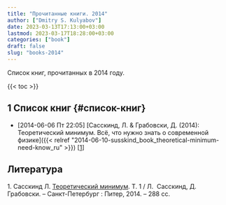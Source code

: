 ```yaml
---
title: "Прочитанные книги. 2014"
author: ["Dmitry S. Kulyabov"]
date: 2023-03-13T17:13:00+03:00
lastmod: 2023-03-17T18:28:00+03:00
categories: ["book"]
draft: false
slug: "books-2014"
---
```


Список книг, прочитанных в 2014 году.

<!--more-->

{{< toc >}}


## <span class="section-num">1</span> Список книг {#список-книг}

-   <span class="timestamp-wrapper"><span class="timestamp">[2014-06-06 Пт 22:05] </span></span> [Сасскинд, Л. &amp; Грабовски, Д. (2014): Теоретический минимум. Всё, что нужно знать о современной физике]({{< relref "2014-06-10-susskind_book_theoretical-minimum-need-know_ru" >}}) [<a href="#citeproc_bib_item_1">1</a>]

## Литература

<div class="csl-bib-body">
  <div class="csl-entry"><a id="citeproc_bib_item_1"></a>1.	Сасскинд Л. <a href="https://libgen.li/ads.php?md5=33a42a84575b028e93eecdcd17d8f565">Теоретический минимум</a>. Т. 1 / Л.  Сасскинд, Д.  Грабовски. – Санкт-Петербург : Питер, 2014. – 288 сс.</div>
</div>
